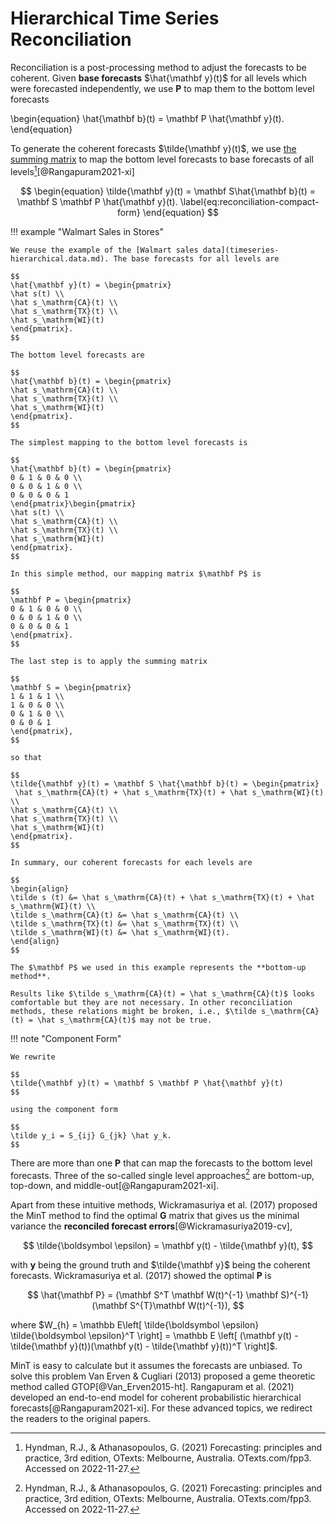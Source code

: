 # Hierarchical Time Series Reconciliation

Reconciliation is a post-processing method to adjust the forecasts to be coherent. Given **base forecasts** $\hat{\mathbf y}(t)$ for all levels which were forecasted independently, we use $\mathbf P$ to map them to the bottom level forecasts

\begin{equation}
\hat{\mathbf b}(t) = \mathbf P \hat{\mathbf y}(t).
\end{equation}

To generate the coherent forecasts $\tilde{\mathbf y}(t)$, we use [the summing matrix](timeseries-hierarchical.data.md#summing-matrix) to map the bottom level forecasts to base forecasts of all levels[^Hyndman2021][@Rangapuram2021-xi]

$$
\begin{equation}
\tilde{\mathbf y}(t) = \mathbf S\hat{\mathbf b}(t) = \mathbf S \mathbf P \hat{\mathbf y}(t).
\label{eq:reconciliation-compact-form}
\end{equation}
$$

!!! example "Walmart Sales in Stores"

    We reuse the example of the [Walmart sales data](timeseries-hierarchical.data.md). The base forecasts for all levels are

    $$
    \hat{\mathbf y}(t) = \begin{pmatrix}
    \hat s(t) \\
    \hat s_\mathrm{CA}(t) \\
    \hat s_\mathrm{TX}(t) \\
    \hat s_\mathrm{WI}(t)
    \end{pmatrix}.
    $$

    The bottom level forecasts are

    $$
    \hat{\mathbf b}(t) = \begin{pmatrix}
    \hat s_\mathrm{CA}(t) \\
    \hat s_\mathrm{TX}(t) \\
    \hat s_\mathrm{WI}(t)
    \end{pmatrix}.
    $$

    The simplest mapping to the bottom level forecasts is

    $$
    \hat{\mathbf b}(t) = \begin{pmatrix}
    0 & 1 & 0 & 0 \\
    0 & 0 & 1 & 0 \\
    0 & 0 & 0 & 1
    \end{pmatrix}\begin{pmatrix}
    \hat s(t) \\
    \hat s_\mathrm{CA}(t) \\
    \hat s_\mathrm{TX}(t) \\
    \hat s_\mathrm{WI}(t)
    \end{pmatrix}.
    $$

    In this simple method, our mapping matrix $\mathbf P$ is

    $$
    \mathbf P = \begin{pmatrix}
    0 & 1 & 0 & 0 \\
    0 & 0 & 1 & 0 \\
    0 & 0 & 0 & 1
    \end{pmatrix}.
    $$

    The last step is to apply the summing matrix

    $$
    \mathbf S = \begin{pmatrix}
    1 & 1 & 1 \\
    1 & 0 & 0 \\
    0 & 1 & 0 \\
    0 & 0 & 1
    \end{pmatrix},
    $$

    so that

    $$
    \tilde{\mathbf y}(t) = \mathbf S \hat{\mathbf b}(t) = \begin{pmatrix}
     \hat s_\mathrm{CA}(t) + \hat s_\mathrm{TX}(t) + \hat s_\mathrm{WI}(t) \\
    \hat s_\mathrm{CA}(t) \\
    \hat s_\mathrm{TX}(t) \\
    \hat s_\mathrm{WI}(t)
    \end{pmatrix}.
    $$

    In summary, our coherent forecasts for each levels are

    $$
    \begin{align}
    \tilde s (t) &= \hat s_\mathrm{CA}(t) + \hat s_\mathrm{TX}(t) + \hat s_\mathrm{WI}(t) \\
    \tilde s_\mathrm{CA}(t) &= \hat s_\mathrm{CA}(t) \\
    \tilde s_\mathrm{TX}(t) &= \hat s_\mathrm{TX}(t) \\
    \tilde s_\mathrm{WI}(t) &= \hat s_\mathrm{WI}(t).
    \end{align}
    $$

    The $\mathbf P$ we used in this example represents the **bottom-up method**.

    Results like $\tilde s_\mathrm{CA}(t) = \hat s_\mathrm{CA}(t)$ looks comfortable but they are not necessary. In other reconciliation methods, these relations might be broken, i.e., $\tilde s_\mathrm{CA}(t) = \hat s_\mathrm{CA}(t)$ may not be true.


!!! note "Component Form"

    We rewrite

    $$
    \tilde{\mathbf y}(t) = \mathbf S \mathbf P \hat{\mathbf y}(t)
    $$

    using the component form

    $$
    \tilde y_i = S_{ij} G_{jk} \hat y_k.
    $$


There are more than one $\mathbf P$ that can map the forecasts to the bottom level forecasts. Three of the so-called single level approaches[^Hyndman2021] are bottom-up, top-down, and middle-out[@Rangapuram2021-xi].

Apart from these intuitive methods, Wickramasuriya et al. (2017) proposed the MinT method to find the optimal $\mathbf G$ matrix that gives us the minimal variance the **reconciled forecast errors**[@Wickramasuriya2019-cv],

$$
\tilde{\boldsymbol \epsilon} = \mathbf y(t) - \tilde{\mathbf y}(t),
$$

with $\mathbf y$ being the ground truth and $\tilde{\mathbf y}$ being the coherent forecasts. Wickramasuriya et al. (2017) showed the optimal $\mathbf P$ is

$$
\hat{\mathbf P} = (\mathbf S^T \mathbf W(t)^{-1} \mathbf S)^{-1} (\mathbf S^{T}\mathbf W(t)^{-1}),
$$

where $W_{h} = \mathbb E\left[ \tilde{\boldsymbol \epsilon} \tilde{\boldsymbol \epsilon}^T \right] = \mathbb E \left[ (\mathbf y(t) - \tilde{\mathbf y}(t))(\mathbf y(t) - \tilde{\mathbf y}(t))^T \right]$.

MinT is easy to calculate but it assumes the forecasts are unbiased. To solve this problem Van Erven & Cugliari (2013) proposed a geme theoretic method called GTOP[@Van_Erven2015-ht]. Rangapuram et al. (2021) developed an end-to-end model for coherent probabilistic hierarchical forecasts[@Rangapuram2021-xi]. For these advanced topics, we redirect the readers to the original papers.

[^Hyndman2021]: Hyndman, R.J., & Athanasopoulos, G. (2021) Forecasting: principles and practice, 3rd edition, OTexts: Melbourne, Australia. OTexts.com/fpp3. Accessed on 2022-11-27.
